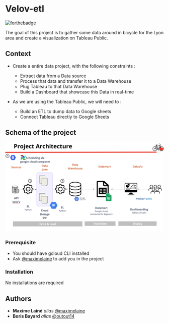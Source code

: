 # Velov-etl

[![forthebadge](http://forthebadge.com/images/badges/built-with-love.svg)](http://forthebadge.com) 

The goal of this project is to gather some data around in bicycle for the Lyon area and create a visualization on Tableau Public.


## Context
- Create a entire data project, with the following constraints :
    - Extract data from a Data source
    - Process that data and transfer it to a Data Warehouse 
    - Plug Tableau to that Data Warehouse
    - Build a Dashboard that showcase this Data in real-time

- As we are using the Tableau Public, we will need to :
  - Build an ETL to dump data to Google sheets
  - Connect Tableau directly to Google Sheets

## Schema of the project

![alt text](https://github.com/maximeLaine/velov-lyon-etl/blob/main/schema.png)


### Prerequisite

- You should have gcloud CLI installed
- Ask [@maximelaine](https://github.com/maximeLaine) to add you in the project


### Installation

No installations are required


## Authors

* **Maxime Lainé** _alias_ [@maximelaine](https://github.com/maximeLaine)
* **Boris Bayard** _alias_ [@outout14](https://github.com/outout14)

